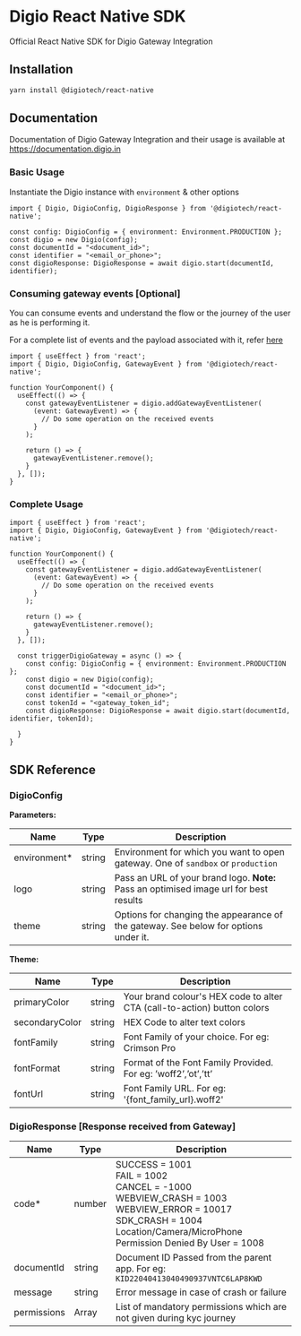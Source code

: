 # Digio React Native SDK

Official React Native SDK for Digio Gateway Integration

## Installation

```sh
yarn install @digiotech/react-native
```

## Documentation

Documentation of Digio Gateway Integration and their usage is available at <https://documentation.digio.in>

### Basic Usage

Instantiate the Digio instance with `environment` & other options

```tsx
import { Digio, DigioConfig, DigioResponse } from '@digiotech/react-native';

const config: DigioConfig = { environment: Environment.PRODUCTION };
const digio = new Digio(config);
const documentId = "<document_id>";
const identifier = "<email_or_phone>";
const digioResponse: DigioResponse = await digio.start(documentId, identifier);
```

### Consuming gateway events [Optional]

You can consume events and understand the flow or the journey of the user as he is performing it.

For a complete list of events and the payload associated with it, refer [here](https://docs.google.com/document/d/15LHtjGyXd_JNM0de8uH9zB7WllJikRl1d9e4qdy0-C0/edit?usp=sharing)

```tsx
import { useEffect } from 'react';
import { Digio, DigioConfig, GatewayEvent } from '@digiotech/react-native';

function YourComponent() {
  useEffect(() => {
    const gatewayEventListener = digio.addGatewayEventListener(
      (event: GatewayEvent) => {
        // Do some operation on the received events
      }
    );

    return () => {
      gatewayEventListener.remove();
    }
  }, []);
}
```

### Complete Usage

```tsx
import { useEffect } from 'react';
import { Digio, DigioConfig, GatewayEvent } from '@digiotech/react-native';

function YourComponent() {
  useEffect(() => {
    const gatewayEventListener = digio.addGatewayEventListener(
      (event: GatewayEvent) => {
        // Do some operation on the received events
      }
    );

    return () => {
      gatewayEventListener.remove();
    }
  }, []);

  const triggerDigioGateway = async () => {
    const config: DigioConfig = { environment: Environment.PRODUCTION };
    const digio = new Digio(config);
    const documentId = "<document_id>";
    const identifier = "<email_or_phone>";
    const tokenId = "<gateway_token_id";
    const digioResponse: DigioResponse = await digio.start(documentId, identifier, tokenId);

  }
}
```

## SDK Reference

### DigioConfig

**Parameters:**

| Name            | Type    | Description                                                                            |
|-----------------|---------|----------------------------------------------------------------------------------------|
| environment*    | string  | Environment for which you want to open gateway. One of `sandbox` or `production`       |
| logo            | string  | Pass an URL of your brand logo. **Note:** Pass an optimised image url for best results |
| theme           | string  | Options for changing the appearance of the gateway. See below for options under it.    |

**Theme:**

| Name           | Type    | Description                                                              |
|----------------|---------|--------------------------------------------------------------------------|
| primaryColor   | string  | Your brand colour's HEX code to alter CTA (call-to-action) button colors |
| secondaryColor | string  | HEX Code to alter text colors                                            |
| fontFamily     | string  | Font Family of your choice. For eg: Crimson Pro                          |
| fontFormat     | string  | Format of the Font Family Provided. For eg: ’woff2’,’ot’,’tt’            |
| fontUrl        | string  | Font Family URL. For eg: '{font_family_url}.woff2'                       |

### DigioResponse [Response received from Gateway]

| Name        | Type          | Description                                                                                                                                                                                                 |
|-------------|---------------|-------------------------------------------------------------------------------------------------------------------------------------------------------------------------------------------------------------|
| code*       | number        | SUCCESS = 1001 <br /> FAIL = 1002 <br /> CANCEL = -1000 <br /> WEBVIEW_CRASH = 1003 <br /> WEBVIEW_ERROR = 10017 <br /> SDK_CRASH = 1004 <br /> Location/Camera/MicroPhone Permission Denied By User = 1008 |
| documentId  | string        | Document ID Passed from the parent app. For eg: `KID22040413040490937VNTC6LAP8KWD`                                                                                                                          |
| message     | string        | Error message in case of crash or failure                                                                                                                                                                   |
| permissions | Array<string> | List of mandatory permissions which are not given during kyc journey                                                                                                                                        |
